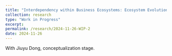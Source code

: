 ```yaml
---
title: "Interdependency within Business Ecosystems: Ecosystem Evolution and Search Breadth."
collection: research
type: "Work in Progress"
excerpt:
permalink: /research/2024-11-26-WIP-2
date: 2024-11-26
---
```


With Jiuyu Dong, conceptualization stage.